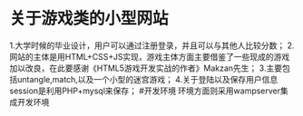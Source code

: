 # 关于游戏类的小型网站
1.大学时候的毕业设计，用户可以通过注册登录，并且可以与其他人比较分数；
2.网站的主体是用HTML+CSS+JS实现，游戏主体方面主要借鉴了一些现成的游戏加以改良，在此要感谢《HTML5游戏开发实战的作者》Makzan先生；
3.主要包括untangle,match,以及一个小型的迷宫游戏；
4.关于登陆以及保存用户信息session是利用PHP+mysql来保存；
#开发环境
环境方面则采用wampserver集成开发环境
